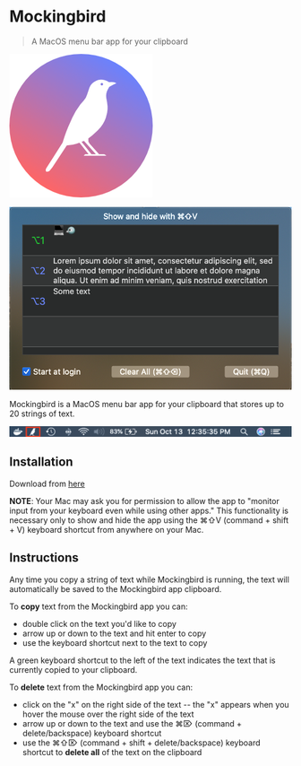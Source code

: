 # Mockingbird

> A MacOS menu bar app for your clipboard

![Mockingbird logo](https://github.com/brigonzalez/Mockingbird/blob/master/Mockingbird/Assets.xcassets/AppIcon.appiconset/Mockingbird-logo%402x-2.png)

![Mockingbird screenshot](https://github.com/brigonzalez/Mockingbird/blob/master/screenshots/Mockingbird-screenshot.png)

Mockingbird is a MacOS menu bar app for your clipboard that stores up to 20 strings of text.

![Mockingbird menu bar screenshot](https://github.com/brigonzalez/Mockingbird/blob/master/screenshots/Mockingbird-menu-icon-screenshot.png)

## Installation

Download from [here](https://github.com/brigonzalez/Mockingbird/releases/download/1.0.0/Mockingbird.1.0.0.dmg)

**NOTE**: Your Mac may ask you for permission to allow the app to "monitor input from your keyboard even while using other apps." This functionality is necessary only to show and hide the app using the ⌘⇧V (command + shift + V) keyboard shortcut from anywhere on your Mac.

## Instructions

Any time you copy a string of text while Mockingbird is running, the text will automatically be saved to the Mockingbird app clipboard.

To **copy** text from the Mockingbird app you can:
* double click on the text you'd like to copy
* arrow up or down to the text and hit enter to copy
* use the keyboard shortcut next to the text to copy

A green keyboard shortcut to the left of the text indicates the text that is currently copied to your clipboard.

To **delete** text from the Mockingbird app you can:
* click on the "x" on the right side of the text -- the "x" appears when you hover the mouse over the right side of the text
* arrow up or down to the text and use the ⌘⌦ (command + delete/backspace) keyboard shortcut
* use the ⌘⇧⌦ (command + shift + delete/backspace) keyboard shortcut to **delete all** of the text on the clipboard
